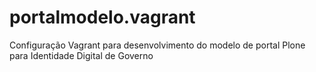 portalmodelo.vagrant
====================

Configuração Vagrant para desenvolvimento do modelo de portal Plone para Identidade Digital de Governo
